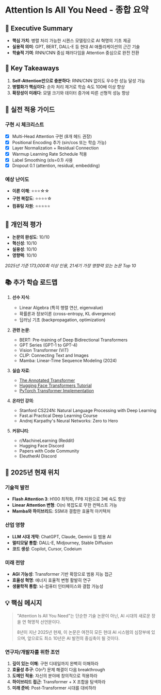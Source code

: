 # Attention Is All You Need - 종합 요약

## 📌 Executive Summary
- **핵심 가치**: 병렬 처리 가능한 시퀀스 모델링으로 AI 혁명의 기초 제공
- **실용적 의미**: GPT, BERT, DALL-E 등 현대 AI 애플리케이션의 근간 기술
- **학술적 기여**: RNN/CNN 중심 패러다임을 Attention 중심으로 완전 전환

## 🎯 Key Takeaways
1. **Self-Attention만으로 충분하다**: RNN/CNN 없이도 우수한 성능 달성 가능
2. **병렬화가 핵심이다**: 순차 처리 제거로 학습 속도 100배 이상 향상
3. **확장성이 미래다**: 모델 크기와 데이터 증가에 따른 선형적 성능 향상

## 🔧 실전 적용 가이드

### 구현 시 체크리스트
- [x] Multi-Head Attention 구현 (8개 헤드 권장)
- [x] Positional Encoding 추가 (sin/cos 또는 학습 가능)
- [x] Layer Normalization + Residual Connection
- [x] Warmup Learning Rate Schedule 적용
- [x] Label Smoothing (εls=0.1) 사용
- [x] Dropout 0.1 (attention, residual, embedding)

### 예상 난이도
- **이론 이해**: ⭐⭐⭐☆☆
- **구현 복잡도**: ⭐⭐⭐⭐☆
- **컴퓨팅 자원**: ⭐⭐⭐⭐⭐

## 💭 개인적 평가
- **논문의 완성도**: 10/10
- **혁신성**: 10/10
- **실용성**: 10/10
- **영향력**: 10/10

*2025년 기준 173,000회 이상 인용, 21세기 가장 영향력 있는 논문 Top 10*

## 📚 추가 학습 로드맵

1. **선수 지식**: 
   - Linear Algebra (특히 행렬 연산, eigenvalue)
   - 확률론과 정보이론 (cross-entropy, KL divergence)
   - 딥러닝 기초 (backpropagation, optimization)

2. **관련 논문**: 
   - BERT: Pre-training of Deep Bidirectional Transformers
   - GPT Series (GPT-1 to GPT-4)
   - Vision Transformer (ViT)
   - CLIP: Connecting Text and Images
   - Mamba: Linear-Time Sequence Modeling (2024)

3. **실습 자료**: 
   - [The Annotated Transformer](https://nlp.seas.harvard.edu/annotated-transformer/)
   - [Hugging Face Transformers Tutorial](https://huggingface.co/docs/transformers)
   - [PyTorch Transformer Implementation](https://pytorch.org/tutorials/beginner/transformer_tutorial.html)

4. **온라인 강의**: 
   - Stanford CS224N: Natural Language Processing with Deep Learning
   - Fast.ai Practical Deep Learning Course
   - Andrej Karpathy's Neural Networks: Zero to Hero

5. **커뮤니티**: 
   - r/MachineLearning (Reddit)
   - Hugging Face Discord
   - Papers with Code Community
   - EleutherAI Discord

## 🚀 2025년 현재 위치

### 기술적 발전
- **Flash Attention 3**: H100 최적화, FP8 지원으로 3배 속도 향상
- **Linear Attention 변형**: O(n) 복잡도로 무한 컨텍스트 가능
- **Mamba와 하이브리드**: SSM과 결합한 효율적 아키텍처

### 산업 영향
- **LLM 시대 개막**: ChatGPT, Claude, Gemini 등 범용 AI
- **멀티모달 통합**: DALL-E, Midjourney, Stable Diffusion
- **코드 생성**: Copilot, Cursor, Codeium

### 미래 전망
- **AGI 가능성**: Transformer 기반 확장으로 범용 지능 접근
- **효율성 혁명**: 에너지 효율적 변형 활발히 연구
- **생물학적 통합**: 뇌-컴퓨터 인터페이스와 결합 가능성

## 💡 핵심 메시지

> "Attention Is All You Need"는 단순한 기술 논문이 아닌, AI 시대의 새로운 장을 연 혁명적 선언문이다. 
> 
> 8년이 지난 2025년 현재, 이 논문은 여전히 모든 현대 AI 시스템의 심장부에 있으며, 
> 앞으로도 최소 10년은 AI 발전의 중심축이 될 것이다.

### 연구자/개발자를 위한 조언
1. **깊이 있는 이해**: 구현 디테일까지 완벽히 이해하라
2. **효율성 추구**: O(n²) 문제 해결이 다음 breakthrough
3. **도메인 적용**: 자신의 분야에 창의적으로 적용하라
4. **하이브리드 접근**: Transformer + X 조합을 탐색하라
5. **미래 준비**: Post-Transformer 시대를 대비하라
